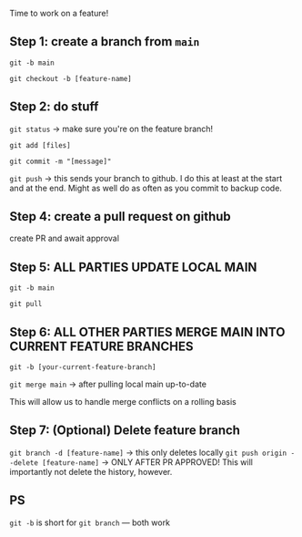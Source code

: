 
Time to work on a feature! 

## Step 1: create a branch from `main`

`git -b main`

`git checkout -b [feature-name]`

## Step 2: do stuff

`git status` -> make sure you're on the feature branch!

`git add [files]`

`git commit -m "[message]"`

`git push` -> this sends your branch to github. I do this at least at the start and at the end. Might as well do as often as you commit to backup code.

## Step 4: create a pull request on github

create PR and await approval

## Step 5: ALL PARTIES UPDATE LOCAL MAIN

`git -b main`

`git pull`

## Step 6: ALL OTHER PARTIES MERGE MAIN INTO CURRENT FEATURE BRANCHES

`git -b [your-current-feature-branch]`

`git merge main` -> after pulling local main up-to-date

This will allow us to handle merge conflicts on a rolling basis

## Step 7: (Optional) Delete feature branch

`git branch -d [feature-name]` -> this only deletes locally
`git push origin --delete [feature-name]` -> ONLY AFTER PR APPROVED! This will importantly not delete the history, however.

## PS

`git -b` is short for
`git branch` — both work
